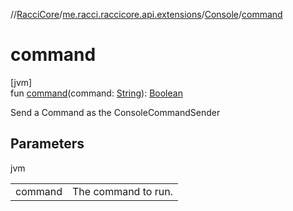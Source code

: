 //[RacciCore](../../../index.md)/[me.racci.raccicore.api.extensions](../index.md)/[Console](index.md)/[command](command.md)

# command

[jvm]\
fun [command](command.md)(command: [String](https://kotlinlang.org/api/latest/jvm/stdlib/kotlin/-string/index.html)): [Boolean](https://kotlinlang.org/api/latest/jvm/stdlib/kotlin/-boolean/index.html)

Send a Command as the ConsoleCommandSender

## Parameters

jvm

| | |
|---|---|
| command | The command to run. |
